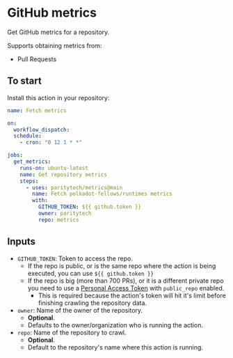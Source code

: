 # GitHub metrics

Get GitHub metrics for a repository.

Supports obtaining metrics from:

- Pull Requests

## To start

Install this action in your repository:

```yml
name: Fetch metrics

on:
  workflow_dispatch:
  schedule:
    - cron: "0 12 1 * *"

jobs:
  get_metrics:
    runs-on: ubuntu-latest
    name: Get repository metrics
    steps:
      - uses: paritytech/metrics@main
        name: Fetch polkadot-fellows/runtimes metrics
        with:
          GITHUB_TOKEN: ${{ github.token }}
          owner: paritytech
          repo: metrics
```

## Inputs

- `GITHUB_TOKEN`: Token to access the repo.
  - If the repo is public, or is the same repo where the action is being executed, you can use `${{ github.token }}`
  - If the repo is big (more than 700 PRs), or it is a different private repo you need to use a [Personal Access Token](https://github.com/settings/tokens) with `public_repo` enabled.
    - This is required because the action's token will hit it's limit before finishing crawling the repository data.
- `owner`: Name of the owner of the repository.
  - **Optional**.
  - Defaults to the owner/organization who is running the action.
- `repo`: Name of the repository to crawl.
  - **Optional**.
  - Default to the repository's name where this action is running.
